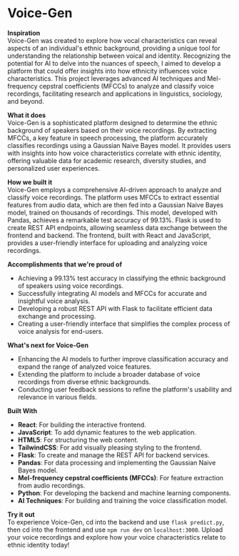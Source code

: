 # Voice-Gen

**Inspiration**  
Voice-Gen was created to explore how vocal characteristics can reveal aspects of an individual's ethnic background, providing a unique tool for understanding the relationship between voical and identity. Recognizing the potential for AI to delve into the nuances of speech, I aimed to develop a platform that could offer insights into how ethnicity influences voice characteristics. This project leverages advanced AI techniques and Mel-frequency cepstral coefficients (MFCCs) to analyze and classify voice recordings, facilitating research and applications in linguistics, sociology, and beyond.

**What it does**  
Voice-Gen is a sophisticated platform designed to determine the ethnic background of speakers based on their voice recordings. By extracting MFCCs, a key feature in speech processing, the platform accurately classifies recordings using a Gaussian Naive Bayes model. It provides users with insights into how voice characteristics correlate with ethnic identity, offering valuable data for academic research, diversity studies, and personalized user experiences.

**How we built it**  
Voice-Gen employs a comprehensive AI-driven approach to analyze and classify voice recordings. The platform uses MFCCs to extract essential features from audio data, which are then fed into a Gaussian Naive Bayes model, trained on thousands of recordings. This model, developed with Pandas, achieves a remarkable test accuracy of 99.13%. Flask is used to create REST API endpoints, allowing seamless data exchange between the frontend and backend. The frontend, built with React and JavaScript, provides a user-friendly interface for uploading and analyzing voice recordings.

**Accomplishments that we're proud of**
- Achieving a 99.13% test accuracy in classifying the ethnic background of speakers using voice recordings.
- Successfully integrating AI models and MFCCs for accurate and insightful voice analysis.
- Developing a robust REST API with Flask to facilitate efficient data exchange and processing.
- Creating a user-friendly interface that simplifies the complex process of voice analysis for end-users.

**What's next for Voice-Gen**
- Enhancing the AI models to further improve classification accuracy and expand the range of analyzed voice features.
- Extending the platform to include a broader database of voice recordings from diverse ethnic backgrounds.
- Conducting user feedback sessions to refine the platform's usability and relevance in various fields.

**Built With**
- **React**: For building the interactive frontend.
- **JavaScript**: To add dynamic features to the web application.
- **HTML5**: For structuring the web content.
- **TailwindCSS**: For add visually pleasing styling to the frontend.
- **Flask**: To create and manage the REST API for backend services.
- **Pandas**: For data processing and implementing the Gaussian Naive Bayes model.
- **Mel-frequency cepstral coefficients (MFCCs)**: For feature extraction from audio recordings.
- **Python**: For developing the backend and machine learning components.
- **AI Techniques**: For building and training the voice classification model.

**Try it out**  
To experience Voice-Gen, cd into the backend and use `flask predict.py`, then cd into the frontend and use `npm run dev` on `localhost:3000`. Upload your voice recordings and explore how your voice characteristics relate to ethnic identity today!
